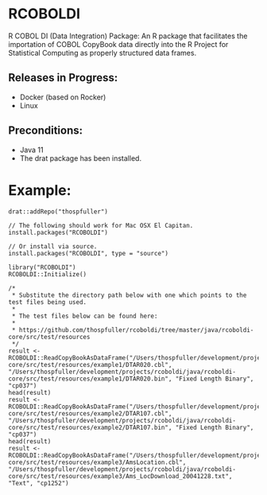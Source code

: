 # RCOBOLDI

R COBOL DI (Data Integration) Package: An R package that facilitates the importation of COBOL CopyBook data directly into the R Project for Statistical Computing as properly structured data frames.

## Releases in Progress:
- Docker (based on Rocker)
- Linux

## Preconditions:
- Java 11
- The drat package has been installed.

# Example:

```library(drat)
drat::addRepo("thospfuller")

// The following should work for Mac OSX El Capitan.
install.packages("RCOBOLDI")

// Or install via source.
install.packages("RCOBOLDI", type = "source")

library("RCOBOLDI")
RCOBOLDI::Initialize()

/*
 * Substitute the directory path below with one which points to the test files being used.
 *
 * The test files below can be found here:
 *
 * https://github.com/thospfuller/rcoboldi/tree/master/java/rcoboldi-core/src/test/resources 
 */
result <- RCOBOLDI::ReadCopyBookAsDataFrame("/Users/thospfuller/development/projects/rcoboldi/java/rcoboldi-core/src/test/resources/example1/DTAR020.cbl", "/Users/thospfuller/development/projects/rcoboldi/java/rcoboldi-core/src/test/resources/example1/DTAR020.bin", "Fixed Length Binary", "cp037")
head(result)
result <- RCOBOLDI::ReadCopyBookAsDataFrame("/Users/thospfuller/development/projects/rcoboldi/java/rcoboldi-core/src/test/resources/example2/DTAR107.cbl", "/Users/thospfuller/development/projects/rcoboldi/java/rcoboldi-core/src/test/resources/example2/DTAR107.bin", "Fixed Length Binary", "cp037")
head(result)
result <- RCOBOLDI::ReadCopyBookAsDataFrame("/Users/thospfuller/development/projects/rcoboldi/java/rcoboldi-core/src/test/resources/example3/AmsLocation.cbl", "/Users/thospfuller/development/projects/rcoboldi/java/rcoboldi-core/src/test/resources/example3/Ams_LocDownload_20041228.txt", "Text", "cp1252")
```
